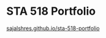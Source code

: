 # STA 518 Portfolio

[sajalshres.github.io/sta-518-portfolio](https://sajalshres.github.io/sta-518-portfolio/)
